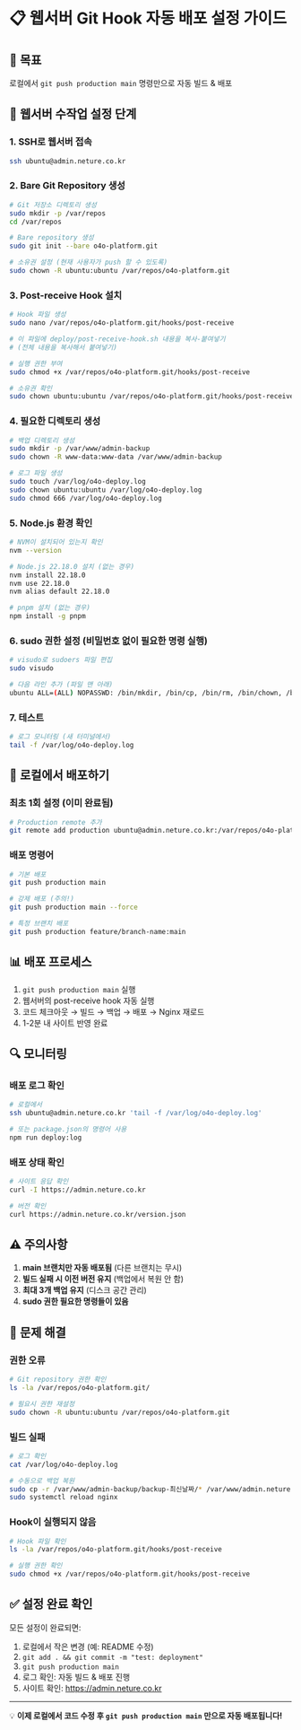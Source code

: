 # 📋 웹서버 Git Hook 자동 배포 설정 가이드

## 🎯 목표
로컬에서 `git push production main` 명령만으로 자동 빌드 & 배포

## 📝 웹서버 수작업 설정 단계

### 1. SSH로 웹서버 접속
```bash
ssh ubuntu@admin.neture.co.kr
```

### 2. Bare Git Repository 생성
```bash
# Git 저장소 디렉토리 생성
sudo mkdir -p /var/repos
cd /var/repos

# Bare repository 생성
sudo git init --bare o4o-platform.git

# 소유권 설정 (현재 사용자가 push 할 수 있도록)
sudo chown -R ubuntu:ubuntu /var/repos/o4o-platform.git
```

### 3. Post-receive Hook 설치
```bash
# Hook 파일 생성
sudo nano /var/repos/o4o-platform.git/hooks/post-receive

# 이 파일에 deploy/post-receive-hook.sh 내용을 복사-붙여넣기
# (전체 내용을 복사해서 붙여넣기)

# 실행 권한 부여
sudo chmod +x /var/repos/o4o-platform.git/hooks/post-receive

# 소유권 확인
sudo chown ubuntu:ubuntu /var/repos/o4o-platform.git/hooks/post-receive
```

### 4. 필요한 디렉토리 생성
```bash
# 백업 디렉토리 생성
sudo mkdir -p /var/www/admin-backup
sudo chown -R www-data:www-data /var/www/admin-backup

# 로그 파일 생성
sudo touch /var/log/o4o-deploy.log
sudo chown ubuntu:ubuntu /var/log/o4o-deploy.log
sudo chmod 666 /var/log/o4o-deploy.log
```

### 5. Node.js 환경 확인
```bash
# NVM이 설치되어 있는지 확인
nvm --version

# Node.js 22.18.0 설치 (없는 경우)
nvm install 22.18.0
nvm use 22.18.0
nvm alias default 22.18.0

# pnpm 설치 (없는 경우)
npm install -g pnpm
```

### 6. sudo 권한 설정 (비밀번호 없이 필요한 명령 실행)
```bash
# visudo로 sudoers 파일 편집
sudo visudo

# 다음 라인 추가 (파일 맨 아래)
ubuntu ALL=(ALL) NOPASSWD: /bin/mkdir, /bin/cp, /bin/rm, /bin/chown, /bin/chmod, /usr/bin/tee, /bin/systemctl reload nginx
```

### 7. 테스트
```bash
# 로그 모니터링 (새 터미널에서)
tail -f /var/log/o4o-deploy.log
```

## 🚀 로컬에서 배포하기

### 최초 1회 설정 (이미 완료됨)
```bash
# Production remote 추가
git remote add production ubuntu@admin.neture.co.kr:/var/repos/o4o-platform.git
```

### 배포 명령어
```bash
# 기본 배포
git push production main

# 강제 배포 (주의!)
git push production main --force

# 특정 브랜치 배포
git push production feature/branch-name:main
```

## 📊 배포 프로세스

1. `git push production main` 실행
2. 웹서버의 post-receive hook 자동 실행
3. 코드 체크아웃 → 빌드 → 백업 → 배포 → Nginx 재로드
4. 1-2분 내 사이트 반영 완료

## 🔍 모니터링

### 배포 로그 확인
```bash
# 로컬에서
ssh ubuntu@admin.neture.co.kr 'tail -f /var/log/o4o-deploy.log'

# 또는 package.json의 명령어 사용
npm run deploy:log
```

### 배포 상태 확인
```bash
# 사이트 응답 확인
curl -I https://admin.neture.co.kr

# 버전 확인
curl https://admin.neture.co.kr/version.json
```

## ⚠️ 주의사항

1. **main 브랜치만 자동 배포됨** (다른 브랜치는 무시)
2. **빌드 실패 시 이전 버전 유지** (백업에서 복원 안 함)
3. **최대 3개 백업 유지** (디스크 공간 관리)
4. **sudo 권한 필요한 명령들이 있음**

## 🔧 문제 해결

### 권한 오류
```bash
# Git repository 권한 확인
ls -la /var/repos/o4o-platform.git/

# 필요시 권한 재설정
sudo chown -R ubuntu:ubuntu /var/repos/o4o-platform.git
```

### 빌드 실패
```bash
# 로그 확인
cat /var/log/o4o-deploy.log

# 수동으로 백업 복원
sudo cp -r /var/www/admin-backup/backup-최신날짜/* /var/www/admin.neture.co.kr/
sudo systemctl reload nginx
```

### Hook이 실행되지 않음
```bash
# Hook 파일 확인
ls -la /var/repos/o4o-platform.git/hooks/post-receive

# 실행 권한 확인
sudo chmod +x /var/repos/o4o-platform.git/hooks/post-receive
```

## ✅ 설정 완료 확인

모든 설정이 완료되면:
1. 로컬에서 작은 변경 (예: README 수정)
2. `git add . && git commit -m "test: deployment"`
3. `git push production main`
4. 로그 확인: 자동 빌드 & 배포 진행
5. 사이트 확인: https://admin.neture.co.kr

---

💡 **이제 로컬에서 코드 수정 후 `git push production main` 만으로 자동 배포됩니다!**